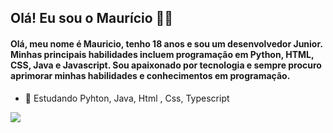 ## Olá! Eu sou o Maurício 😶‍🌫️
#### Olá, meu nome é Mauricio, tenho 18 anos e sou um desenvolvedor Junior. Minhas principais habilidades incluem programação em Python, HTML, CSS, Java e Javascript. Sou apaixonado por tecnologia e sempre procuro aprimorar minhas habilidades e conhecimentos em programação.


- 🌱 Estudando Pyhton, Java, Html , Css, Typescript

<div> 
    <a href="https://github.com/mauricio-goulart">
    <img src="https://github-readme-stats.vercel.app/api?username=mauricio-goulart&coun_private=true&show_icons=true&title_color=512E5F&icon_color=512E5F&border_color=512E5F&border_radius=10" />
<!---
    Darkmode = https://github-readme-stats.vercel.app/api?username=mauricio-goulart&coun_private=true&show_icons=true&theme=dark&border_radius=10
-->
</div>

